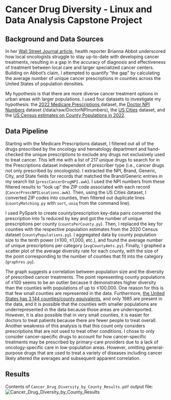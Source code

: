 # Cancer Drug Diversity - Linux and Data Analysis Capstone Project

## Background and Data Sources

In her [Wall Street Journal article](https://www.wsj.com/health/healthcare/cancer-treatment-personalized-doctors-170f4be6), health reporter Brianna Abbot underscored how local oncologists struggle to stay up-to-date with developing cancer treatments, resulting in a gap in the accuracy of diagnosis and effectiveness of treatment between local care and larger specialized cancer centers. Building on Abbot’s claim, I attempted to quantify “the gap” by calculating the average number of unique cancer prescriptions in counties across the United States of population densities. 

My hypothesis is that there are more diverse cancer treatment options in urban areas with larger populations. I used four datasets to investigate my hypothesis: the [2022 Medicare Prescriptions ](https://data.cms.gov/provider-summary-by-type-of-service/medicare-part-d-prescribers/medicare-part-d-prescribers-by-provider-and-drug) dataset, the [Doctor NPI Numbers](https://npiregistry.cms.hhs.gov/search) dataset (/data/raw/DoctorNPInumbers), the [US Cities](https://simplemaps.com/data/us-cities) dataset, and the [US Census estimates on County Populations in 2022](https://www.census.gov/data/tables/time-series/demo/popest/2020s-counties-total.html).

## Data Pipeline

Starting with the Medicare Prescriptions dataset, I filtered out all of the drugs prescribed by the oncology and hematology department and hand-checked the unique prescriptions to exclude any drugs not exclusively used to treat cancer. This left me with a list of 217 unique drugs to search for in the Prescriptions dataset independent of prescriber type (i.e., cancer drugs not only prescribed by oncologists). I extracted the NPI, Brand, Generic, City, and State fields for records that matched the Brand/Generic entries in my search list (`prescCancerDrugNPI.awk`). I used the NPI numbers from these filtered results to “look up” the ZIP code associated with each record (`CancerPrescNPILocations.awk`). Then, using the US Cities dataset, I converted ZIP codes into counties, then filtered out duplicate lines (`countyMatching.py` with `sort`, `uniq` from the command line).

I used PySpark to create county/prescription key-data pairs converted the prescription into 1s reduced by key and got the number of unique prescriptions per county (`countsPerCounty.py`). Then, I replaced the key for counties with the respective population estimates from the 2020 Census dataset (`countyPopulations.py`). I aggregated data by county population size to the tenth power (≤100, ≤1,000, etc.), and found the average number of unique prescriptions per category (`avgCountyAmts.py`). Finally, I graphed a scatter plot of the average diversity rate for each county, with the size of the point corresponding to the number of counties that fit into the category (`graphres.py`).

The graph suggests a correlation between population size and the diversity of prescribed cancer treatments. The point representing county populations of ≤100 seems to be an outlier because it demonstrates higher diversity than the counties with populations of up to ≤100,000. One reason for this is that few small counties are represented in the data. Furthermore, [the United States has 3,144 counties/county equivalents](https://en.wikipedia.org/wiki/List_of_United_States_counties_and_county_equivalents), and only 1985 are present in the data, and it is possible that the counties with smaller populations are underrepresented in the data because those areas are underreported. However, it is also possible that in very small counties, it is easier for doctors to treat patients because there are fewer people to treat overall. Another weakness of this analysis is that this count only considers prescriptions that are not used to treat other conditions. I chose to only consider cancer-specific drugs to account for how cancer-specific treatments may be prescribed by primary-care providers due to a lack of oncology-specific care in low-population areas. However, omitting general-purpose drugs that are used to treat a variety of diseases including cancer likely altered the averages and subsequent apparent correlation. 

## Results
Contents of `Cancer_Drug_Diversity_by_County_Results.pdf` output file:
![Cancer_Drug_Diversity_by_County_Results](https://github.com/user-attachments/assets/dbc50c45-eaa9-4204-bc4f-2d2e0d177fa6)

